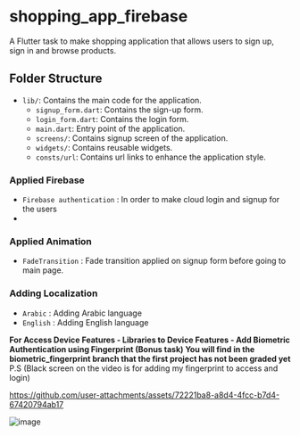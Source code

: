 # shopping_app_firebase

A Flutter task to make  shopping application that allows users to sign up, sign in and browse products.

## Folder Structure


- `lib/`: Contains the main code for the application.
    - `signup_form.dart`: Contains the sign-up form.
    - `login_form.dart`: Contains the login form.
    - `main.dart`: Entry point of the application.
    - `screens/`: Contains signup screen of the application.
    - `widgets/`: Contains reusable widgets.
    - `consts/url`: Contains url links to enhance the application style.

### Applied Firebase

- `Firebase authentication` : In order to make cloud login and signup for the users
- 
### Applied Animation

- `FadeTransition` : Fade transition applied on signup form before going to main page.

### Adding Localization

- `Arabic` : Adding Arabic language
- `English` : Adding English language


**For Access Device Features - Libraries to Device Features - Add Biometric Authentication using Fingerprint (Bonus task)
You will find in the biometric_fingerprint branch that the first project has not been graded yet**
P.S (Black screen on the video is for adding my fingerprint to access and login)

https://github.com/user-attachments/assets/72221ba8-a8d4-4fcc-b7d4-67420794ab17



![image](https://github.com/user-attachments/assets/b5a34283-8a63-4176-8654-f7fc1c78d01c)
